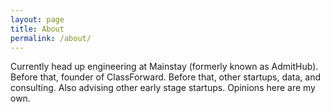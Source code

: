```yaml
---
layout: page
title: About
permalink: /about/
---
```


Currently head up engineering at Mainstay (formerly known as AdmitHub). Before that, founder of ClassForward. Before that, other startups, data, and consulting. Also advising other early stage startups. Opinions here are my own.
